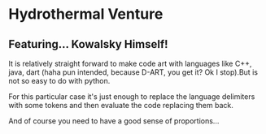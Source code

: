 # Hydrothermal Venture #

## Featuring... Kowalsky Himself! ##

It is relatively straight forward to make code art with languages like C++, java, dart (haha pun intended, because D-ART, you get it? Ok I stop).But is not so easy to do with python. 

For this particular case it's just enough to replace the language delimiters with some tokens and then evaluate the code replacing them back.

And of course you need to have a good sense of proportions...